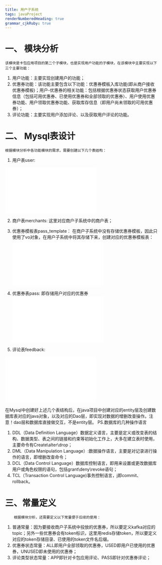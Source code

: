 ```yaml
---
title: 用户子系统
tags: javaProject
renderNumberedHeading: true
grammar_cjkRuby: true
---
```



# 一、 模块分析
	该模块是卡包应用项目的第二个子模块，也是实现用户功能的子模块，在该模块中主要实现以下三个主要功能：
			
 1. 用户功能：主要实现创建用户的功能；
 2. 优惠券功能：该功能主要包含以下功能：优惠券模板入库功能(即从商户接收优惠券模板)；用户-优惠券的相关功能：包括根据优惠券状态获取用户优惠券信息（包括可用优惠券、已使用优惠券和全部领取的优惠券）、用户使用优惠券功能、用户领取优惠券功能、获取库存信息（即用户尚未领取的可用优惠券）；
 3. 评论功能：主要实现用户添加评论、以及获取用户评论的功能。

# 二、 Mysql表设计
	根据模块分析中各功能模块的需求，需要创建以下几个表结构：
	
 1. 用户表user:

![表格](./attachments/1597284351555.table.html)

2. 商户表merchants:
    这里对应商户子系统中的商户表；
	
3. 优惠券模板表pass_template：
   在商户子系统中没有存储优惠券模板，因此只使用了vo对象，在用户子系统中将其存储下来，创建对应的优惠券模板表：
![表格](./attachments/1597285381444.table.html)

4. 优惠券表pass:
	   即存储用户对应的优惠券
![表格](./attachments/1597285553711.table.html)

5. 评论表feedback:
  
![表格](./attachments/1597285672546.table.html)

在Mysql中创建好上述几个表结构后，在java项目中创建对应的entity层及创建数据库表对应的java对象，以及对应的Dao层，即实现对数据的增删改查操作。注意！dao层和数据库直接做交互，不是entity层。
PS.数据库的几种操作语言

 1. DDL（Data Definition Language）数据定义语言，主要是定义或改变表的结构、数据类型、表之间的链接和约束等初始化工作上，大多在建立表时使用，主要命令有Create\alter\drop；
 2. DML（Data Manipulation Language）:数据操作语言，主要是对记录进行操作的语言，即增删改查命令；
 3. DCL（Data Control Language）数据库控制语言，即用来设置或更改数据库用户或角色权限的语句，包括grant\deny\revoke语句；
 4. TCL（Transaction Control Language)事务控制语言，j即commit、rollback。
   
# 三、常量定义
		根据模块分析，还需要定义以下常量便于后续的使用：
		
 1. 普通常量：因为要接收商户子系统中投放的优惠券，所以要定义kafka对应的topic；另外一些优惠券会有token标识，这里用redis存储token，所以要定义对应的token存储目录、已使用的token文件名后缀。
 2. 优惠券状态常量：ALL即用户全部领取的优惠券，USED即用户已使用的优惠券，UNUSED即未使用的优惠券；
 3. 评论类型状态常量：APP即针对卡包应用评论、PASS即针对优惠券评论；
   
    